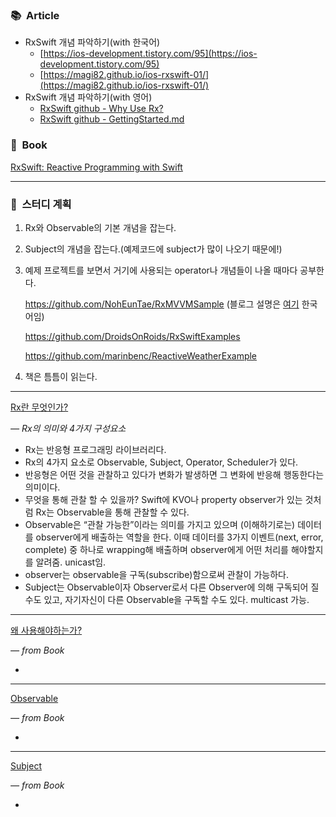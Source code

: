 ### 📚  Article

- RxSwift 개념 파악하기(with 한국어)
    - [https://ios-development.tistory.com/95](https://ios-development.tistory.com/95)
    - [https://magi82.github.io/ios-rxswift-01/](https://magi82.github.io/ios-rxswift-01/)
- RxSwift 개념 파악하기(with 영어)
    - [RxSwift github - Why Use Rx?](https://github.com/ReactiveX/RxSwift/blob/main/Documentation/Why.md)
    - [RxSwift github - GettingStarted.md](https://github.com/ReactiveX/RxSwift/blob/main/Documentation/GettingStarted.md)

### 📖  Book

[RxSwift: Reactive Programming with Swift](https://www.raywenderlich.com/books/rxswift-reactive-programming-with-swift/v4.0)

---

### 📝  스터디 계획
1. Rx와 Observable의 기본 개념을 잡는다.
2. Subject의 개념을 잡는다.(예제코드에 subject가 많이 나오기 때문에!)
3. 예제 프로젝트를 보면서 거기에 사용되는 operator나 개념들이 나올 때마다 공부한다.
    
    https://github.com/NohEunTae/RxMVVMSample (블로그 설명은 [여기](https://ntomios.tistory.com/13?category=935845) 한국어임)
    
    https://github.com/DroidsOnRoids/RxSwiftExamples
    
    https://github.com/marinbenc/ReactiveWeatherExample
    
4. 책은 틈틈이 읽는다.

---

[Rx란 무엇인가?](https://www.notion.so/Rx-6ad6019e7adb4258b35fa88376fe429e)

*— Rx의 의미와 4가지 구성요소*

- Rx는 반응형 프로그래밍 라이브러리다.
- Rx의 4가지 요소로 Observable, Subject, Operator, Scheduler가 있다.
- 반응형은 어떤 것을 관찰하고 있다가 변화가 발생하면 그 변화에 반응해 행동한다는 의미이다.
- 무엇을 통해 관찰 할 수 있을까? Swift에 KVO나 property observer가 있는 것처럼 Rx는 Observable을 통해 관찰할 수 있다.
- Observable은 “관찰 가능한”이라는 의미를 가지고 있으며 (이해하기로는) 데이터를 observer에게 배출하는 역할을 한다.
이때 데이터를 3가지 이벤트(next, error, complete) 중 하나로 wrapping해 배출하며 observer에게 어떤 처리를 해야할지를 알려줌. unicast임.
- observer는 observable을 구독(subscribe)함으로써 관찰이 가능하다.
- Subject는 Observable이자 Observer로서 다른 Observer에 의해 구독되어 질 수도 있고, 자기자신이 다른 Observable을 구독할 수도 있다. multicast 가능.

---

[왜 사용해야하는가?](https://www.notion.so/245aa41e51e44662a69150604ab207c0)

*— from Book*

- 

---

[Observable](https://www.notion.so/Observable-84821b6deb3a419c86b27542a3dc10c7)

*— from Book*

- 

---

[Subject](https://www.notion.so/Subject-73a287af46674a9f8a3263d8bfd02e6d)

*— from Book*

-